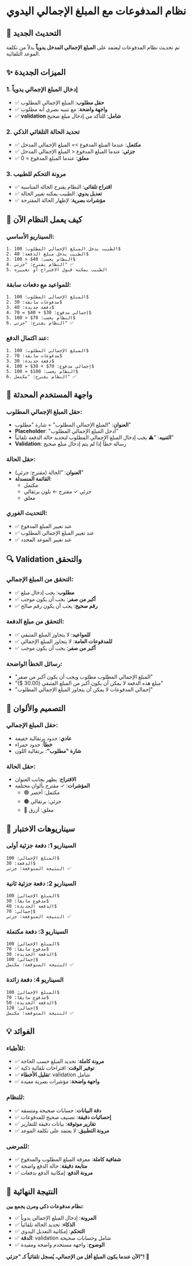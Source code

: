# نظام المدفوعات مع المبلغ الإجمالي اليدوي

## 🎯 التحديث الجديد

تم تحديث نظام المدفوعات ليعتمد على **المبلغ الإجمالي المدخل يدوياً** بدلاً من تكلفة الموعد التلقائية.

## ✨ الميزات الجديدة

### 1. **إدخال المبلغ الإجمالي يدوياً**
- ✅ **حقل مطلوب**: المبلغ الإجمالي المطلوب
- ✅ **واجهة واضحة**: مع تنبيه بصري أنه مطلوب
- ✅ **validation شامل**: للتأكد من إدخال مبلغ صحيح

### 2. **تحديد الحالة التلقائي الذكي**
- ✅ **مكتمل**: عندما المبلغ المدفوع >= المبلغ الإجمالي المدخل
- ✅ **جزئي**: عندما المبلغ المدفوع < المبلغ الإجمالي المدخل
- ✅ **معلق**: عندما المبلغ المدفوع = 0

### 3. **مرونة التحكم للطبيب**
- ✅ **اقتراح تلقائي**: النظام يقترح الحالة المناسبة
- ✅ **تعديل يدوي**: الطبيب يمكنه تغيير الحالة
- ✅ **مؤشرات بصرية**: لإظهار الحالة المقترحة

## 🔧 كيف يعمل النظام الآن

### **السيناريو الأساسي:**
```
1. الطبيب يدخل المبلغ الإجمالي المطلوب: 100$
2. الطبيب يدخل مبلغ الدفعة: 40$
3. النظام يحسب: 40$ < 100$ 
4. النظام يقترح: "جزئي" ✅
5. الطبيب يمكنه قبول الاقتراح أو تغييره
```

### **للمواعيد مع دفعات سابقة:**
```
1. المبلغ الإجمالي المطلوب: 100$
2. مدفوعات سابقة: 30$
3. دفعة جديدة: 40$
4. إجمالي مدفوع: 30$ + 40$ = 70$
5. النظام يحسب: 70$ < 100$
6. النظام يقترح: "جزئي" ✅
```

### **عند اكتمال الدفع:**
```
1. المبلغ الإجمالي المطلوب: 100$
2. مدفوعات سابقة: 70$
3. دفعة جديدة: 30$
4. إجمالي مدفوع: 70$ + 30$ = 100$
5. النظام يحسب: 100$ = 100$
6. النظام يقترح: "مكتمل" ✅
```

## 📱 واجهة المستخدم المحدثة

### **حقل المبلغ الإجمالي المطلوب:**
- **العنوان**: "المبلغ الإجمالي المطلوب" + شارة "مطلوب"
- **Placeholder**: "أدخل المبلغ الإجمالي المطلوب"
- **التنبيه**: "⚠️ يجب إدخال المبلغ الإجمالي المطلوب لتحديد حالة الدفعة تلقائياً"
- **Validation**: رسالة خطأ إذا لم يتم إدخال مبلغ صحيح

### **حقل الحالة:**
- **العنوان**: "الحالة (مقترح: جزئي)"
- **القائمة المنسدلة**:
  - مكتمل
  - جزئي ✓ مقترح ← بلون برتقالي
  - معلق

### **التحديث الفوري:**
- ✅ عند تغيير المبلغ المدفوع
- ✅ عند تغيير المبلغ الإجمالي المطلوب
- ✅ عند تغيير الموعد المحدد

## 🔍 Validation والتحقق

### **التحقق من المبلغ الإجمالي:**
- ✅ **مطلوب**: يجب إدخال مبلغ
- ✅ **أكبر من صفر**: يجب أن يكون موجب
- ✅ **رقم صحيح**: يجب أن يكون رقم صالح

### **التحقق من مبلغ الدفعة:**
- ✅ **للمواعيد**: لا يتجاوز المبلغ المتبقي
- ✅ **للمدفوعات العامة**: لا يتجاوز المبلغ الإجمالي
- ✅ **أكبر من صفر**: يجب أن يكون موجب

### **رسائل الخطأ الواضحة:**
- "المبلغ الإجمالي المطلوب مطلوب ويجب أن يكون أكبر من صفر"
- "مبلغ هذه الدفعة لا يمكن أن يكون أكبر من المبلغ المتبقي (30.00 $)"
- "إجمالي المدفوعات لا يمكن أن يتجاوز المبلغ الإجمالي المطلوب"

## 🎨 التصميم والألوان

### **حقل المبلغ الإجمالي:**
- **عادي**: حدود برتقالية خفيفة
- **خطأ**: حدود حمراء
- **شارة "مطلوب"**: برتقالية اللون

### **حقل الحالة:**
- **الاقتراح**: يظهر بجانب العنوان
- **المؤشرات**: ✓ مقترح بألوان مختلفة
  - 🟢 مكتمل: أخضر
  - 🟠 جزئي: برتقالي
  - 🔵 معلق: أزرق

## 🧪 سيناريوهات الاختبار

### **السيناريو 1: دفعة جزئية أولى**
```
المبلغ الإجمالي: 100$
الدفعة: 30$
النتيجة المتوقعة: جزئي ✅
```

### **السيناريو 2: دفعة جزئية ثانية**
```
المبلغ الإجمالي: 100$
مدفوع سابقاً: 30$
الدفعة الجديدة: 40$
إجمالي: 70$
النتيجة المتوقعة: جزئي ✅
```

### **السيناريو 3: دفعة مكتملة**
```
المبلغ الإجمالي: 100$
مدفوع سابقاً: 70$
الدفعة الجديدة: 30$
إجمالي: 100$
النتيجة المتوقعة: مكتمل ✅
```

### **السيناريو 4: دفعة زائدة**
```
المبلغ الإجمالي: 100$
مدفوع سابقاً: 70$
الدفعة الجديدة: 50$
إجمالي: 120$
النتيجة المتوقعة: مكتمل ✅
```

## 💡 الفوائد

### **للأطباء:**
- ✅ **مرونة كاملة**: تحديد المبلغ حسب الحاجة
- ✅ **توفير الوقت**: اقتراحات تلقائية ذكية
- ✅ **تقليل الأخطاء**: validation شامل
- ✅ **واجهة واضحة**: مؤشرات بصرية مفيدة

### **للنظام:**
- ✅ **دقة البيانات**: حسابات صحيحة ومتسقة
- ✅ **إحصائيات دقيقة**: تصنيف صحيح للمدفوعات
- ✅ **تقارير موثوقة**: بيانات دقيقة للتقارير
- ✅ **مرونة التطبيق**: لا يعتمد على تكلفة الموعد

### **للمرضى:**
- ✅ **شفافية كاملة**: معرفة المبلغ المطلوب والمدفوع
- ✅ **متابعة دقيقة**: حالة الدفع واضحة
- ✅ **مرونة الدفع**: إمكانية الدفع بدفعات

## 🎉 النتيجة النهائية

**نظام مدفوعات ذكي ومرن يجمع بين:**
- ✅ **المرونة**: إدخال المبلغ الإجمالي يدوياً
- ✅ **الذكاء**: تحديد الحالة تلقائياً
- ✅ **التحكم**: إمكانية التعديل اليدوي
- ✅ **الدقة**: validation شامل وحسابات صحيحة
- ✅ **الوضوح**: واجهة مستخدم واضحة ومفيدة

**الآن عندما يكون المبلغ أقل من الإجمالي، يُسجل تلقائياً كـ "جزئي"! 🚀**
